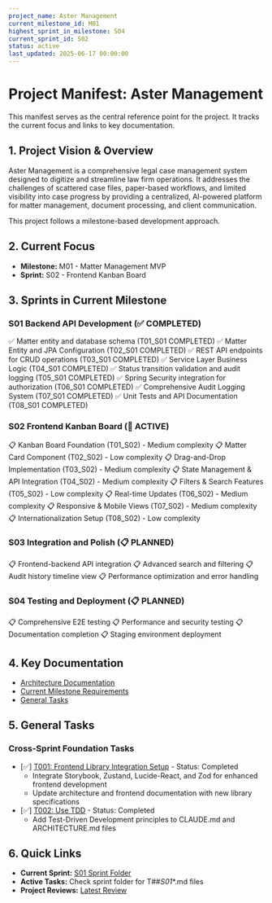 ```yaml
---
project_name: Aster Management
current_milestone_id: M01
highest_sprint_in_milestone: S04
current_sprint_id: S02
status: active
last_updated: 2025-06-17 00:00:00
---
```


# Project Manifest: Aster Management

This manifest serves as the central reference point for the project. It tracks the current focus and links to key documentation.

## 1. Project Vision & Overview

Aster Management is a comprehensive legal case management system designed to digitize and streamline law firm operations. It addresses the challenges of scattered case files, paper-based workflows, and limited visibility into case progress by providing a centralized, AI-powered platform for matter management, document processing, and client communication.

This project follows a milestone-based development approach.

## 2. Current Focus

- **Milestone:** M01 - Matter Management MVP
- **Sprint:** S02 - Frontend Kanban Board

## 3. Sprints in Current Milestone

### S01 Backend API Development (✅ COMPLETED)

✅ Matter entity and database schema (T01_S01 COMPLETED)
✅ Matter Entity and JPA Configuration (T02_S01 COMPLETED)
✅ REST API endpoints for CRUD operations (T03_S01 COMPLETED)
✅ Service Layer Business Logic (T04_S01 COMPLETED)
✅ Status transition validation and audit logging (T05_S01 COMPLETED)
✅ Spring Security integration for authorization (T06_S01 COMPLETED)
✅ Comprehensive Audit Logging System (T07_S01 COMPLETED)
✅ Unit Tests and API Documentation (T08_S01 COMPLETED)

### S02 Frontend Kanban Board (🚀 ACTIVE)

📋 Kanban Board Foundation (T01_S02) - Medium complexity
📋 Matter Card Component (T02_S02) - Low complexity
📋 Drag-and-Drop Implementation (T03_S02) - Medium complexity
📋 State Management & API Integration (T04_S02) - Medium complexity
📋 Filters & Search Features (T05_S02) - Low complexity
📋 Real-time Updates (T06_S02) - Medium complexity
📋 Responsive & Mobile Views (T07_S02) - Medium complexity
📋 Internationalization Setup (T08_S02) - Low complexity

### S03 Integration and Polish (📋 PLANNED)

📋 Frontend-backend API integration
📋 Advanced search and filtering
📋 Audit history timeline view
📋 Performance optimization and error handling

### S04 Testing and Deployment (📋 PLANNED)

📋 Comprehensive E2E testing
📋 Performance and security testing
📋 Documentation completion
📋 Staging environment deployment

## 4. Key Documentation

- [Architecture Documentation](./01_PROJECT_DOCS/ARCHITECTURE.md)
- [Current Milestone Requirements](./02_REQUIREMENTS/M01_Matter_Management_MVP/)
- [General Tasks](./04_GENERAL_TASKS/)

## 5. General Tasks

### Cross-Sprint Foundation Tasks
- [✅] [T001: Frontend Library Integration Setup](./04_GENERAL_TASKS/TX001_Frontend_Library_Integration_Setup.md) - Status: Completed
  - Integrate Storybook, Zustand, Lucide-React, and Zod for enhanced frontend development
  - Update architecture and frontend documentation with new library specifications
- [✅] [T002: Use TDD](./04_GENERAL_TASKS/TX002_Use_TDD.md) - Status: Completed
  - Add Test-Driven Development principles to CLAUDE.md and ARCHITECTURE.md files

## 6. Quick Links

- **Current Sprint:** [S01 Sprint Folder](./03_SPRINTS/S01_M01_Backend_API_Development/)
- **Active Tasks:** Check sprint folder for T##_S01_*.md files
- **Project Reviews:** [Latest Review](./10_STATE_OF_PROJECT/)
